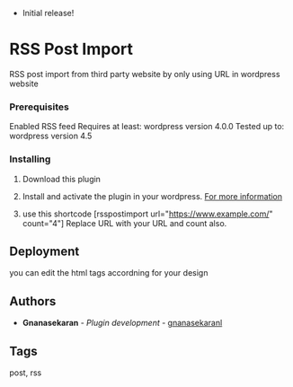 * Initial release!

# RSS Post Import

RSS post import from third party website by only using URL in wordpress website

### Prerequisites

Enabled RSS feed
Requires at least: wordpress version 4.0.0
Tested up to: wordpress version 4.5

### Installing

1. Download this plugin

2. Install and activate the plugin in your wordpress. <a taget="_blank" href="https://codex.wordpress.org/Managing_Plugins">For more information</a>

3. use this shortcode [rsspostimport url="https://www.example.com/" count="4"]
Replace URL with your URL and count also.


## Deployment

you can edit the html tags accordning for your design
 

## Authors

* **Gnanasekaran** - *Plugin development* - [gnanasekaranl](https://github.com/gnanasekaranl)

## Tags
post, rss

